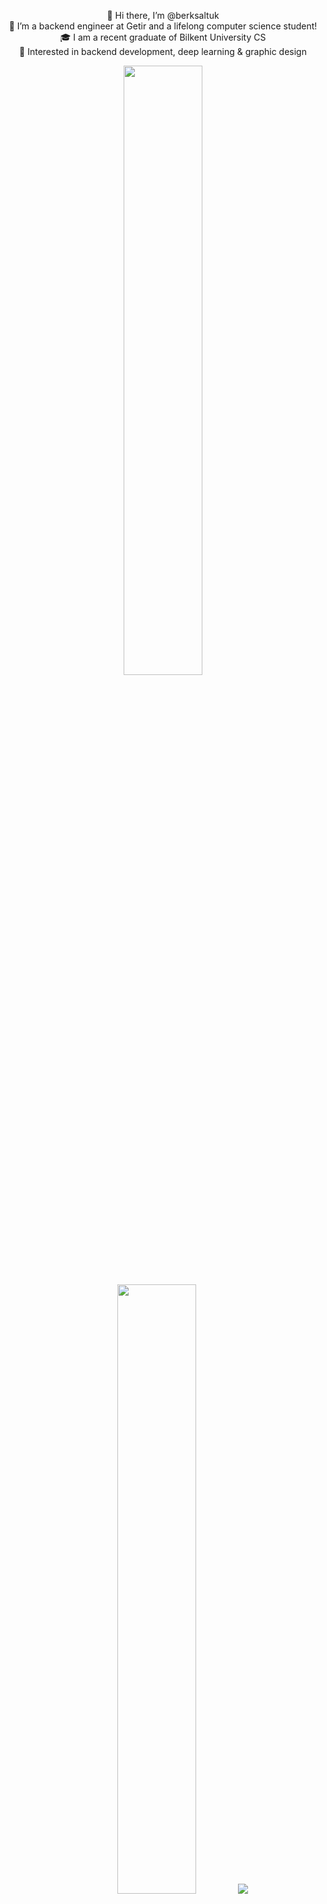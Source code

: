 <p align="center">👋 Hi there, I’m @berksaltuk  <br>
👀 I’m a backend engineer at Getir and a lifelong computer science student!  <br>
🎓 I am a recent graduate of Bilkent University CS  <br>
🌱 Interested in backend development, deep learning & graphic design  <br> </p>


<p align="center">
  <img height="50%" width="auto" src ="https://github-readme-stats.vercel.app/api?username=berksaltuk&show_icons=true&count_private=true&theme=darcula&hide_border=true&hide=issues,contribs&bg_color=00000000">
  <img height="50%" width="auto" src ="https://github-readme-stats.vercel.app/api/top-langs/?username=berksaltuk&layout=compact&hide_border=true&theme=darcula&bg_color=00000000&langs_count=6&hide=jupyter%20notebook,tex,css,php&exclude_repo=Pacman-AI">
  <img src ="https://github-readme-streak-stats.herokuapp.com?user=berksaltuk&theme=darcula&hide_border=true&background=FFFFFF00">
  <br>
</p>

<!---
berksaltuk/berksaltuk is a ✨ special ✨ repository because its `README.md` (this file) appears on your GitHub profile.
You can click the Preview link to take a look at your changes.
--->

